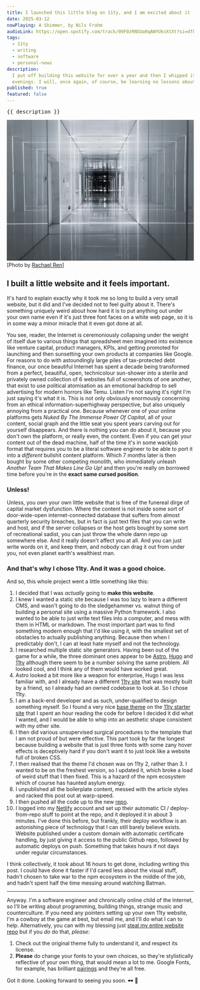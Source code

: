 ```yaml
---
title: I launched this little blog on 11ty, and I am excited about it
date: 2025-03-12
nowPlaying: A Shimmer, by Nils Frahm
audioLink: https://open.spotify.com/track/09F0zRNSUa0qAWYUksXtXt?si=df8d2b202dfc4b31
tags:
  - 11ty
  - writing
  - software
  - personal-news
description:
  I put off building this website for over a year and then I whipped it together in 3 short
  evenings. I will, once again, of course, be learning no lessons about procrastination from this.
published: true
featured: false
---
```


<pre>{{ description }}</pre>
<img alt="test" src="../images/articles/rachael-ren-U94eGGi_1ZY-unsplash.jpg"/>
<div class="padded-top">[Photo by <a href="https://unsplash.com/@2094_photography?utm_content=creditCopyText&utm_medium=referral&utm_source=unsplash">Rachael Ren</a>]</div>

<h2>I built a little website and it feels important.</h2>

It's hard to explain exactly why it took me so long to build a very small website, but it did and
I've decided not to feel guilty about it. There's something uniquely weird about how hard it is to
put anything out under your own name even if it's just three font faces on a white web page, so it
is in some way a minor miracle that it even got done at all.

You see, reader, the Internet is ceremoniously collapsing under the weight of itself due to various
things that spreadsheet men imagined into existence like venture capital, product managers, KPIs,
and getting promoted for launching and then sunsetting your own products at companies like Google.
For reasons to do with astoundingly large piles of tax-protected debt finance, our once beautiful
Internet has spent a decade being transformed from a perfect, beautiful, open, technicolour
sun-shower into a sterile and privately owned collection of 6 websites full of screenshots of one
another, that exist to use political atomisation as an emotional backdrop to sell advertising for
modern horrors like Temu. Listen I'm not saying it's right I'm just saying it's what it is. This is
not only obviously enormously concerning from an ethical information-superhighway perspective, but
also uniquely annoying from a practical one. Because whenever one of your online platforms gets
_Nuked By The Immense Power Of Capital_, all of your content, social graph and the little seat you
spent years carving out for yourself disappears. And there is nothing you can do about it, because
you don't own the platform, or really even, the content. Even if you can get your content out of the
dead machine, half of the time it's in some wackjob format that requires you to be a literal
software engineer to be able to port it into a _different_ bullshit content platform. Which 7 months
later is then bought by some other competing monolith, who immediately unleash _Another Team That
Makes Line Go Up!_ and then you're really on borrowed time before you're in the **exact same cursed
position**.

### Unless!

Unless, you own your own little website that is free of the funereal dirge of capital market
dysfunction. Where the content is not inside some sort of door-wide-open internet-connected database
that suffers from almost quarterly security breaches, but in fact is just text files that you can
write and host, and if the server collapses or the host gets bought by some sort of recreational
sadist, you can just throw the whole damn repo up somewhere else. And it really doesn't affect you
at all. And you can just write words on it, and keep them, and nobody can drag it out from under
you, not even planet earth's wealthiest man.

### And that's why I chose 11ty. And it was a good choice.

And so, this whole project went a little something like this:

1. I decided that I was _actually_ going to **make this website**.
2. I knew I wanted a static site because I was too lazy to learn a different CMS, and wasn't going
   to do the sledgehammer vs. walnut thing of building a personal site using a massive Python
   framework. I also wanted to be able to just write text files into a computer, and mess with them
   in HTML or markdown. The most important part was to find something modern enough that I'd like
   using it, with the smallest set of obstacles to actually publishing anything. Because then when I
   predictably don't, I can at least hate myself and not the technology.
3. I researched multiple static site generators. Having been out of the game for a while, the three
   dominant ones appear to be [Astro](https://astro.build/), [Hugo](https://gohugo.io/) and
   [11ty](https://www.11ty.dev/) although there seem to be a number solving the same problem. All
   looked cool, and I think any of them would have worked great.
4. Astro looked a bit more like a weapon for enterprise, Hugo I was less familiar with, and I
   already have a different [11ty site](https://ahumanfuture.co) that was mostly built by a friend,
   so I already had an owned codebase to look at. So I chose 11ty.
5. I am a back-end developer and as such, under-qualified to design something myself. So I found a
   very nice [base theme](https://github.com/yinkakun/eleventy-duo) on the
   [11ty starter site](https://www.11ty.dev/docs/starter/) that I spent an hour reading the code for
   before I decided it did what I wanted, and I would be able to whip into an aesthetic shape
   consistent with my other site.
6. I then did various unsupervised surgical procedures to the template that I am not proud of but
   were effective. This part took by far the longest because building a website that is just three
   fonts with some zany hover effects is deceptively hard if you don't want it to just look like a
   website full of broken CSS.
7. I then realised that the theme I'd chosen was on 11ty 2, rather than 3. I wanted to be on the
   freshest version, so I updated it, which broke a load of weird stuff that I then fixed. This is a
   hazard of the npm ecosystem which of course has haunted asylum energy.
8. I unpublished all the boilerplate content, messed with the article styles and racked this post
   out at warp-speed.
9. I then pushed all the code up to the new
   [repo](https://github.com/thmsrmbld/terminal-ahumanfuture).
10. I logged into my [Netlify](https://www.netlify.com) account and set up their automatic CI /
    deploy-from-repo stuff to point at the repo, and it deployed it in about 3 minutes. I've done
    this before, but frankly, their deploy workflow is an astonishing piece of technology that I can
    still barely believe exists. Website published under a custom domain with automatic certificate
    handling, by just giving it access to the public Github repo, followed by automatic deploys on
    push. Something that takes hours if not days under regular circumstances.

I think collectively, it took about 16 hours to get done, including writing this post. I could have
done it faster if I'd cared less about the visual stuff, hadn't chosen to take war to the npm
ecosystem in the middle of the job, and hadn't spent half the time messing around watching Batman.

<hr>

Anyway. I'm a software engineer and chronically online child of the Internet, so I'll be writing
about programming, building things, strange music and counterculture. If you need any pointers
setting up your own 11ty website, I'm a cowboy at the game at best, but email me, and I'll do what I
can to help. Alternatively, you can with my blessing just
[steal my entire website repo](https://github.com/thmsrmbld/terminal-ahumanfuture) but if you _do_
do that, _please_:

1. Check out the original theme fully to understand it, and respect its license.
2. **Please** do change your fonts to your own choices, so they're stylistically reflective of your
   own thing, that would mean a lot to me. Google Fonts, for example, has brilliant
   [pairings](https://fonts.google.com/knowledge/choosing_type/pairing_typefaces) and they're all
   free.

Got it done. Looking forward to seeing you soon. 🕶 🖤
